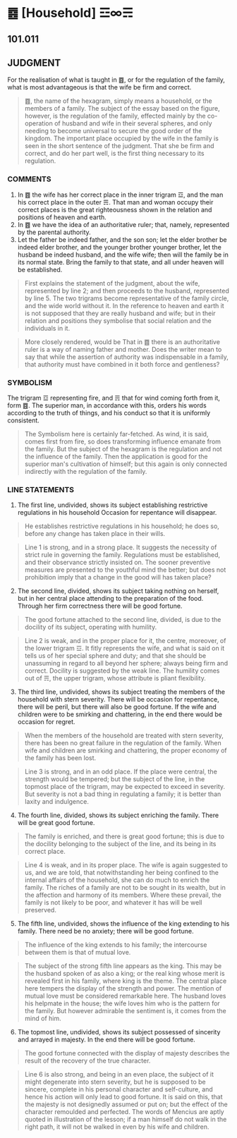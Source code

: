 # ䷤ [Household] ☲∞☴

## 101.011

## JUDGMENT

For the realisation of what is taught in ䷤, or for the regulation of the family, what is most advantageous is that the wife be firm and correct.

> ䷤, the name of the hexagram, simply means a household, or the members of a family. The subject of the essay based on the figure, however, is the regulation of the family, effected mainly by the co-operation of husband and wife in their several spheres, and only needing to become universal to secure the good order of the kingdom. The important place occupied by the wife in the family is seen in the short sentence of the judgment. That she be firm and correct, and do her part well, is the first thing necessary to its regulation.

### COMMENTS

1. In ䷤ the wife has her correct place in the inner trigram ☲, and the man his correct place in the outer ☴. That man and woman occupy their correct places is the great righteousness shown in the relation and positions of heaven and earth.
2. In ䷤ we have the idea of an authoritative ruler; that, namely, represented by the parental authority.
3. Let the father be indeed father, and the son son; let the elder brother be indeed elder brother, and the younger brother younger brother, let the husband be indeed husband, and the wife wife; then will the family be in its normal state. Bring the family to that state, and all under heaven will be established.

> First explains the statement of the judgment, about the wife, represented by line 2; and then proceeds to the husband, represented by line 5. The two trigrams become representative of the family circle, and the wide world without it. In the reference to heaven and earth it is not supposed that they are really husband and wife; but in their relation and positions they symbolise that social relation and the individuals in it.

> More closely rendered, would be That in ䷤ there is an authoritative ruler is a way of naming father and mother. Does the writer mean to say that while the assertion of authority was indispensable in a family, that authority must have combined in it both force and gentleness?

### SYMBOLISM

The trigram ☲ representing fire, and ☴ that for wind coming forth from it, form ䷤. The superior man, in accordance with this, orders his words according to the truth of things, and his conduct so that it is uniformly consistent.

> The Symbolism here is certainly far-fetched. As wind, it is said, comes first from fire, so does transforming influence emanate from the family. But the subject of the hexagram is the regulation and not the influence of the family. Then the application is good for the superior man's cultivation of himself; but this again is only connected indirectly with the regulation of the family.

### LINE STATEMENTS

1. The first line, undivided, shows its subject establishing restrictive regulations in his household Occasion for repentance will disappear.

> He establishes restrictive regulations in his household; he does so, before any change has taken place in their wills.

> Line 1 is strong, and in a strong place. It suggests the necessity of strict rule in governing the family. Regulations must be established, and their observance strictly insisted on. The sooner preventive measures are presented to the youthful mind the better; but does not prohibition imply that a change in the good will has taken place?

2. The second line, divided, shows its subject taking nothing on herself, but in her central place attending to the preparation of the food. Through her firm correctness there will be good fortune.

> The good fortune attached to the second line, divided, is due to the docility of its subject, operating with humility.

> Line 2 is weak, and in the proper place for it, the centre, moreover, of the lower trigram ☲. It fitly represents the wife, and what is said on it tells us of her special sphere and duty; and that she should be unassuming in regard to all beyond her sphere; always being firm and correct. Docility is suggested by the weak line. The humility comes out of ☴, the upper trigram, whose attribute is pliant flexibility.

3. The third line, undivided, shows its subject treating the members of the household with stern severity. There will be occasion for repentance, there will be peril, but there will also be good fortune. If the wife and children were to be smirking and chattering, in the end there would be occasion for regret.

> When the members of the household are treated with stern severity, there has been no great failure in the regulation of the family. When wife and children are smirking and chattering, the proper economy of the family has been lost.

> Line 3 is strong, and in an odd place. If the place were central, the strength would be tempered; but the subject of the line, in the topmost place of the trigram, may be expected to exceed in severity. But severity is not a bad thing in regulating a family; it is better than laxity and indulgence.

4. The fourth line, divided, shows its subject enriching the family. There will be great good fortune.

> The family is enriched, and there is great good fortune; this is due to the docility belonging to the subject of the line, and its being in its correct place.

> Line 4 is weak, and in its proper place. The wife is again suggested to us, and we are told, that notwithstanding her being confined to the internal affairs of the household, she can do much to enrich the family. The riches of a family are not to be sought in its wealth, but in the affection and harmony of its members. Where these prevail, the family is not likely to be poor, and whatever it has will be well preserved.

5. The fifth line, undivided, shows the influence of the king extending to his family. There need be no anxiety; there will be good fortune.

> The influence of the king extends to his family; the intercourse between them is that of mutual love.

> The subject of the strong fifth line appears as the king. This may be the husband spoken of as also a king; or the real king whose merit is revealed first in his family, where king is the theme. The central place here tempers the display of the strength and power. The mention of mutual love must be considered remarkable here. The husband loves his helpmate in the house; the wife loves him who is the pattern for the family. But however admirable the sentiment is, it comes from the mind of him.

6. The topmost line, undivided, shows its subject possessed of sincerity and arrayed in majesty. In the end there will be good fortune.

> The good fortune connected with the display of majesty describes the result of the recovery of the true character.

> Line 6 is also strong, and being in an even place, the subject of it might degenerate into stern severity, but he is supposed to be sincere, complete in his personal character and self-culture, and hence his action will only lead to good fortune. It is said on this, that the majesty is not designedly assumed or put on; but the effect of the character remoulded and perfected. The words of Mencius are aptly quoted in illustration of the lesson; if a man himself do not walk in the right path, it will not be walked in even by his wife and children.
